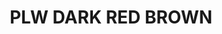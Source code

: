 ---
title: "PLW DARK RED BROWN"
price: "500" 
desc: "Emajl Voš"
img_path: "/assets/img/AMIG1605.jpg"
brand: "AMMO"
available: false
special_offer: false
new: false
soon: false
cat: "060000"
subcat: "060300"
subsubcat: "00"
sifra: "AMIG1605"
---